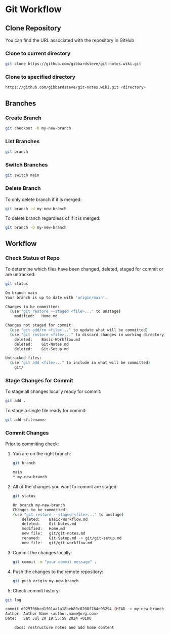 # Git Workflow

## Clone Repository

You can find the URL associated with the repository in GitHub

### Clone to current directory

```bash
git clone https://github.com/gibbardsteve/git-notes.wiki.git
```

### Clone to specified directory

```bash
https://github.com/gibbardsteve/git-notes.wiki.git <directory>
```

## Branches

### Create Branch

```bash
git checkout -b my-new-branch
```

### List Branches

```bash
git branch
```

### Switch Branches

```bash
git switch main
```

### Delete Branch

To only delete branch if it is merged:

```bash
git branch -d my-new-branch
```

To delete branch regardless of if it is merged:

```bash
git branch -D my-new-branch
```

## Workflow

### Check Status of Repo

To determine which files have been changed, deleted, staged for commit or are untracked:

```bash
git status

On branch main
Your branch is up to date with 'origin/main'.

Changes to be committed:
  (use "git restore --staged <file>..." to unstage)
    modified:   Home.md

Changes not staged for commit:
  (use "git add/rm <file>..." to update what will be committed)
  (use "git restore <file>..." to discard changes in working directory)
    deleted:    Basic-Workflow.md
    deleted:    Git-Notes.md
    deleted:    Git-Setup.md

Untracked files:
  (use "git add <file>..." to include in what will be committed)
    git/

```

### Stage Changes for Commit

To stage all changes locally ready for commit:

```bash
git add .
```

To stage a single file ready for commit:

```bash
git add <filename>
```

### Commit Changes

Prior to commiting check:

1. You are on the right branch:

    ```bash
    git branch

    main
    * my-new-branch
    ```

2. All of the changes you want to commit are staged:

    ```bash
    git status

    On branch my-new-branch
    Changes to be committed:
    (use "git restore --staged <file>..." to unstage)
        deleted:    Basic-Workflow.md
        deleted:    Git-Notes.md
        modified:   Home.md
        new file:   git/git-notes.md
        renamed:    Git-Setup.md -> git/git-setup.md
        new file:   git/git-workflow.md
    ```

3. Commit the changes locally:

    ```bash
    git commit -m "your commit message" .
    ```

4. Push the changes to the remote repository:

    ```bash
    git push origin my-new-branch
    ```

5. Check commit history:

```bash
git log

commit d029706bcd1f01aa1a18beb89c0208f764c03294 (HEAD -> my-new-branch, origin/my-new-branch)
Author: Author Name <author.name@org.com>
Date:   Sat Jul 20 19:55:59 2024 +0100

    docs: restructure notes and add home content

```
